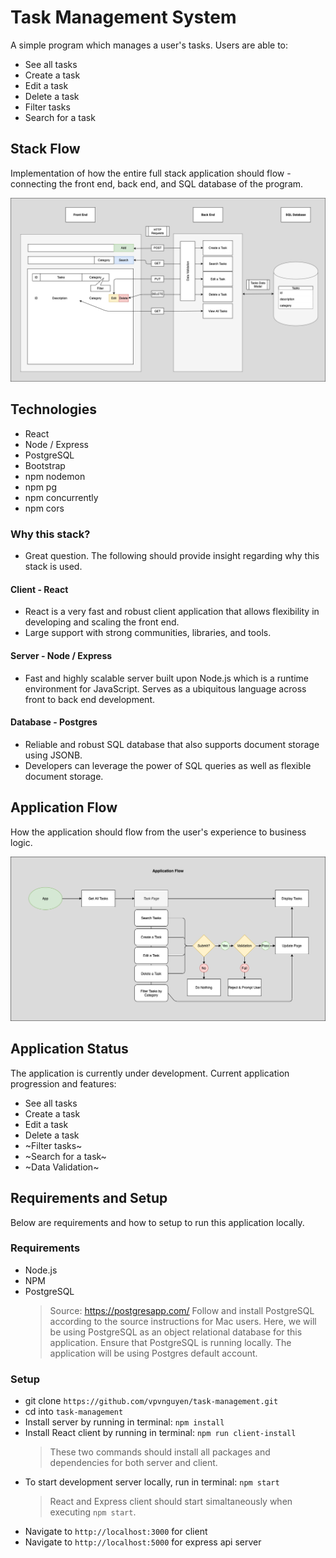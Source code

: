 # Task Management System

A simple program which manages a user's tasks.
Users are able to:

- See all tasks
- Create a task
- Edit a task
- Delete a task
- Filter tasks
- Search for a task

## Stack Flow

Implementation of how the entire full stack application should flow - connecting the front end, back end, and SQL database of the program.

![Stack Flow](/documentation/Stack_Flow.png)

## Technologies

- React
- Node / Express
- PostgreSQL
- Bootstrap
- npm nodemon
- npm pg
- npm concurrently
- npm cors

### Why this stack?

- Great question. The following should provide insight regarding why this stack is used.

#### Client - React

- React is a very fast and robust client application that allows flexibility in developing and scaling the front end.
- Large support with strong communities, libraries, and tools.

#### Server - Node / Express

- Fast and highly scalable server built upon Node.js which is a runtime environment for JavaScript. Serves as a ubiquitous language across front to back end development.

#### Database - Postgres

- Reliable and robust SQL database that also supports document storage using JSONB.
- Developers can leverage the power of SQL queries as well as flexible document storage.

## Application Flow

How the application should flow from the user's experience to business logic.

![Application Flow](/documentation/Application_Flow.png)

## Application Status

The application is currently under development. Current application progression and features:

- See all tasks
- Create a task
- Edit a task
- Delete a task
- ~Filter tasks~
- ~Search for a task~
- ~Data Validation~

## Requirements and Setup

Below are requirements and how to setup to run this application locally.

### Requirements

- Node.js
- NPM
- PostgreSQL
  > Source: https://postgresapp.com/
  > Follow and install PostgreSQL according to the source instructions for Mac users. Here, we will be using PostgreSQL as an object relational database for this application.
  > Ensure that PostgreSQL is running locally. The application will be using Postgres default account.

### Setup

- git clone `https://github.com/vpvnguyen/task-management.git`
- cd into `task-management`
- Install server by running in terminal: `npm install`
- Install React client by running in terminal: `npm run client-install`
  > These two commands should install all packages and dependencies for both server and client.
- To start development server locally, run in terminal: `npm start`
  > React and Express client should start simaltaneously when executing `npm start`.
- Navigate to `http://localhost:3000` for client
- Navigate to `http://localhost:5000` for express api server
